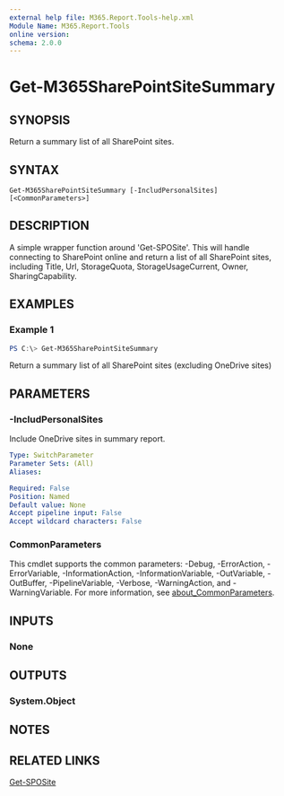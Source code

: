 ```yaml
---
external help file: M365.Report.Tools-help.xml
Module Name: M365.Report.Tools
online version:
schema: 2.0.0
---
```


# Get-M365SharePointSiteSummary

## SYNOPSIS
Return a summary list of all SharePoint sites. 

## SYNTAX

```
Get-M365SharePointSiteSummary [-IncludPersonalSites] [<CommonParameters>]
```

## DESCRIPTION
A simple wrapper function around 'Get-SPOSite'. This will handle connecting to SharePoint online and return a list of all SharePoint sites, including Title, Url, StorageQuota, StorageUsageCurrent, Owner, SharingCapability. 

## EXAMPLES

### Example 1
```powershell
PS C:\> Get-M365SharePointSiteSummary 
```

Return a summary list of all SharePoint sites (excluding OneDrive sites)

## PARAMETERS

### -IncludPersonalSites
Include OneDrive sites in summary report. 

```yaml
Type: SwitchParameter
Parameter Sets: (All)
Aliases:

Required: False
Position: Named
Default value: None
Accept pipeline input: False
Accept wildcard characters: False
```

### CommonParameters
This cmdlet supports the common parameters: -Debug, -ErrorAction, -ErrorVariable, -InformationAction, -InformationVariable, -OutVariable, -OutBuffer, -PipelineVariable, -Verbose, -WarningAction, and -WarningVariable. For more information, see [about_CommonParameters](http://go.microsoft.com/fwlink/?LinkID=113216).

## INPUTS

### None

## OUTPUTS

### System.Object
## NOTES

## RELATED LINKS
[Get-SPOSite](https://learn.microsoft.com/en-us/powershell/module/sharepoint-online/get-sposite?view=sharepoint-ps)
